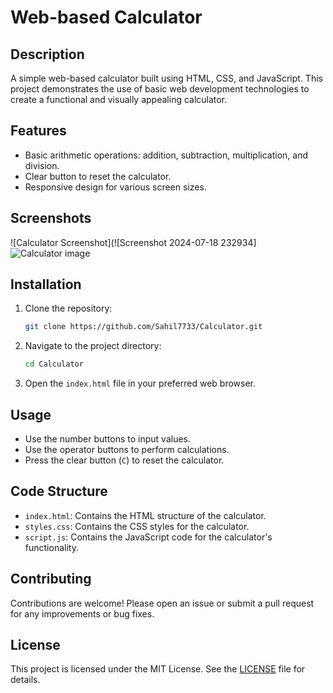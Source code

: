 # Web-based Calculator

## Description
A simple web-based calculator built using HTML, CSS, and JavaScript. This project demonstrates the use of basic web development technologies to create a functional and visually appealing calculator.

## Features
- Basic arithmetic operations: addition, subtraction, multiplication, and division.
- Clear button to reset the calculator.
- Responsive design for various screen sizes.

## Screenshots
![Calculator Screenshot](![Screenshot 2024-07-18 232934] ![Calculator image](https://github.com/user-attachments/assets/fbed66f7-7796-448c-8ade-fb4c7ed54b31)




## Installation
1. Clone the repository:
    ```bash
    git clone https://github.com/Sahil7733/Calculator.git
    ```
2. Navigate to the project directory:
    ```bash
    cd Calculator
    ```
3. Open the `index.html` file in your preferred web browser.

## Usage
- Use the number buttons to input values.
- Use the operator buttons to perform calculations.
- Press the clear button (`C`) to reset the calculator.

## Code Structure
- `index.html`: Contains the HTML structure of the calculator.
- `styles.css`: Contains the CSS styles for the calculator.
- `script.js`: Contains the JavaScript code for the calculator's functionality.

## Contributing
Contributions are welcome! Please open an issue or submit a pull request for any improvements or bug fixes.

## License
This project is licensed under the MIT License. See the [LICENSE](LICENSE) file for details.


